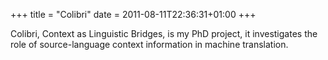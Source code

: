 +++
title = "Colibri"
date = 2011-08-11T22:36:31+01:00
+++

Colibri, Context as Linguistic Bridges, is my PhD project, it investigates the role of source-language context information in machine translation.
